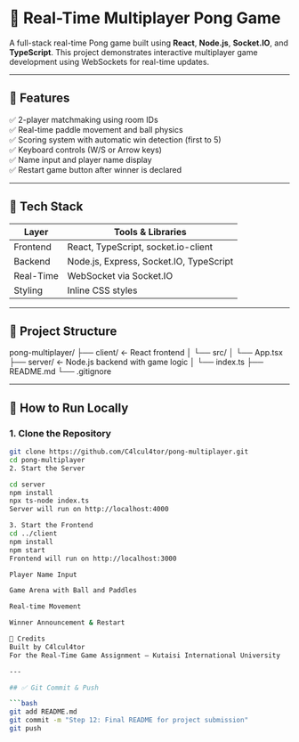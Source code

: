 # 🏓 Real-Time Multiplayer Pong Game

A full-stack real-time Pong game built using **React**, **Node.js**, **Socket.IO**, and **TypeScript**. This project demonstrates interactive multiplayer game development using WebSockets for real-time updates.


---

## 🎯 Features

✅ 2-player matchmaking using room IDs  
✅ Real-time paddle movement and ball physics  
✅ Scoring system with automatic win detection (first to 5)  
✅ Keyboard controls (W/S or Arrow keys)  
✅ Name input and player name display  
✅ Restart game button after winner is declared  

---

## 🧱 Tech Stack

| Layer     | Tools & Libraries |
|-----------|-------------------|
| Frontend  | React, TypeScript, socket.io-client |
| Backend   | Node.js, Express, Socket.IO, TypeScript |
| Real-Time | WebSocket via Socket.IO |
| Styling   | Inline CSS styles |

---

## 🧩 Project Structure

pong-multiplayer/
├── client/ ← React frontend
│ └── src/
│ └── App.tsx
├── server/ ← Node.js backend with game logic
│ └── index.ts
├── README.md
└── .gitignore


---

## 🧪 How to Run Locally

### 1. Clone the Repository

```bash
git clone https://github.com/C4lcul4tor/pong-multiplayer.git
cd pong-multiplayer
2. Start the Server

cd server
npm install
npx ts-node index.ts
Server will run on http://localhost:4000

3. Start the Frontend
cd ../client
npm install
npm start
Frontend will run on http://localhost:3000

Player Name Input

Game Arena with Ball and Paddles

Real-time Movement

Winner Announcement & Restart

🙌 Credits
Built by C4lcul4tor
For the Real-Time Game Assignment — Kutaisi International University

---

## ✅ Git Commit & Push

```bash
git add README.md
git commit -m "Step 12: Final README for project submission"
git push
